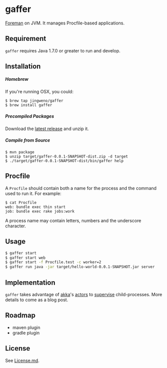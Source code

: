# gaffer

[Foreman](https://github.com/ddollar/foreman) on JVM. It manages Procfile-based applications.

## Requirement

`gaffer` requires Java 1.7.0 or greater to run and develop.

## Installation

##### Homebrew

If you're running OSX, you could:

```
$ brew tap jingweno/gaffer
$ brew install gaffer
```

##### Precompiled Packages

Download the [latest release](https://github.com/jingweno/gaffer/releases) and unzip it.

##### Compile from Source

```
$ mvn package
$ unzip target/gaffer-0.0.1-SNAPSHOT-dist.zip -d target
$ ./target/gaffer-0.0.1-SNAPSHOT-dist/bin/gaffer help
```

## Procfile

A `Procfile` should contain both a name for the process and the command used to run it.
For example:

```
$ cat Procfile
web: bundle exec thin start
job: bundle exec rake jobs:work
```
A process name may contain letters, numbers and the underscore character.

## Usage

```sh
$ gaffer start
$ gaffer start web
$ gaffer start -f Procfile.test -c worker=2
$ gaffer run java -jar target/hello-world-0.0.1-SNAPSHOT.jar server
```

## Implementation

`gaffer` takes advantage of [akka](http://akka.io/)'s [actors](http://en.wikipedia.org/wiki/Actor_model) to [supervise](http://doc.akka.io/docs/akka/snapshot/general/supervision.html) child-processes. More details to come as a blog post.

## Roadmap

* maven plugin
* gradle plugin

## License

See [License.md](https://github.com/jingweno/gaffer/blob/master/LICENSE.md).
